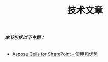 ﻿---
title: 技术文章
type: docs
weight: 40
url: /zh/sharepoint/technical-articles/
---
###### **本节包括以下主题：**
- [Aspose.Cells for SharePoint - 使用和优势](/cells/zh/sharepoint/aspose-cells-for-sharepoint-use-and-benefits/)
